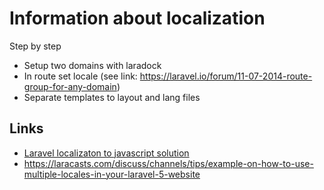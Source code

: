 # Information about localization

Step by step
-   Setup two domains with laradock
-   In route set locale (see link: <https://laravel.io/forum/11-07-2014-route-group-for-any-domain>)
-   Separate templates to layout and lang files

## Links
*   [Laravel localizaton to javascript solution](https://github.com/rmariuzzo/laravel-js-localization)
*   <https://laracasts.com/discuss/channels/tips/example-on-how-to-use-multiple-locales-in-your-laravel-5-website>
